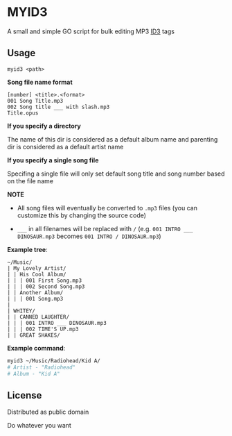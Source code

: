 # MYID3

A small and simple GO script for bulk editing MP3 [ID3][] tags

[ID3]: https://en.wikipedia.org/wiki/ID3

## Usage

```
myid3 <path>
```

**Song file name format**

```
[number] <title>.<format>
001 Song Title.mp3
002 Song title ___ with slash.mp3
Title.opus
```

**If you specify a directory**

The name of this dir is considered as a default
album name and parenting dir is considered as a default artist name

**If you specify a single song file**

Specifing a single file will only set default song title and song number based
on the file name

**NOTE**

- All song files will eventually be converted to `.mp3` files (you can customize
this by changing the source code)

- `___` in all filenames will be replaced with `/`
(e.g. `001 INTRO ___ DINOSAUR.mp3` becomes `001 INTRO / DINOSAUR.mp3`)

**Example tree**:

```
~/Music/
| My Lovely Artist/
| | His Cool Album/
| | | 001 First Song.mp3
| | | 002 Second Song.mp3
| | Another Album/
| | | 001 Song.mp3
|
| WHITEY/
| | CANNED LAUGHTER/
| | | 001 INTRO ___ DINOSAUR.mp3
| | | 002 TIME'S UP.mp3
| | GREAT SHAKES/
```

**Example command**:

```sh
myid3 ~/Music/Radiohead/Kid A/
# Artist - "Radiohead"
# Album - "Kid A"
```

## License

Distributed as public domain

Do whatever you want
